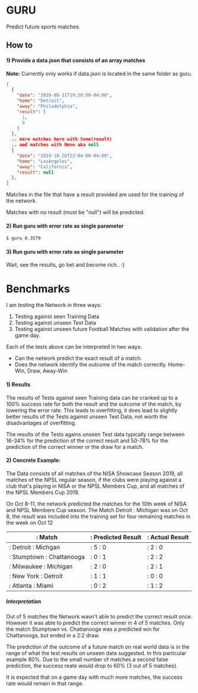 # GURU

Predict future sports matches.

## How to

#### 1) Provide a data.json that consists of an array matches

**Note:** Currently only works if data.json is located in the same folder as guru.

```json
[
  {
    "date": "2019-08-31T19:30:00-04:00",
    "home": "Detroit",
    "away": "Philadelphia",
    "result": [
      1,
      0
    ]
  },
  .. more matches here with Some(result)
  .. and matches with None aka null
  {
    "date": "2019-10-26T22:04:00-04:00",
    "home": "LosAngeles",
    "away": "California",
    "result": null
  },
]
```

Matches in the file that have a result provided are used for the training
of the network. 

Matches with no result (must be "null") will be predicted. 

#### 2) Run guru with error rate as single parameter

```bash
$ guru 0.3579
```

#### 3) Run guru with error rate as single parameter

Wait, see the results, go bet and become rich.. :)

# Benchmarks

I am testing the Network in three ways:

1. Testing against seen Training Data
2. Testing against unseen Test Data
3. Testing against unseen future Football Matches with validation after the game day.

Each of the tests above can be interpreted in two ways:

- Can the network predict the exact result of a match.
- Does the network identify the outcome of the match correctly. Home-Win, Draw, Away-Win

#### 1) Results

The results of Tests against seen Training data can be cranked up to a 100% success rate for both the
result and the outcome of the match,
by lowering the error rate.
This leads to overfitting, it does lead to slightly better results of the Tests against unseen Test Data,
not worth the disadvantages of overfitting.

The results of the Tests agains unseen Test data typically range between 16-34% for the prediction of the correct
result and 50-78% for the prediction of the correct winner or the draw for a match.

#### 2) Concrete Example:

The Data consists of all matches of the NISA Showcase Season 2019, all matches of the NPSL regular season, if 
the clubs were playing against a club that's playing in NISA or the NPSL Members Cup, and all matches of the 
NPSL Members Cup 2019.

On Oct 8-11, the network predicted the matches for the 10th week of NISA and NPSL Members Cup season.
The Match Detroit : Michigan was on Oct 8, the result was included into the training set for four remaining
matches in the week on Oct 12

|: Match |: Predicted Result |: Actual Result |
|-------------------|------------------|---------------|
|: Detroit : Michgan |:	5 : 0	|: 2 : 0 |
|: Stumptown : Chattanooga |: 0 : 1  |: 2 : 2 |
|: Milwaukee : Michigan |: 2 : 0 |: 2 : 1 |
|: New York : Detroit |:	1 : 1 |: 0 : 0 |
|: Atlanta : Miami |:	0 : 2	|: 1 : 2 |

##### Interpretation

Out of 5 matches the Network wasn't able to predict the correct result once.
However it was able to predict the correct winner in 4 of 5 matches. Only the match Stumptown vs. Chattanooga
was a predicted win for Chattanooga, but ended in a 2:2 draw.

The prediction of the outcome of a future match on real world data is in the range of what the test results on
unseen data suggested. In this particular example 80%. Due to the small number of matches a second false prediction,
the success reate would drop to 60% (3 out of 5 matches).

It is expected that on a game day with much more matches, the success rate would remain in that range.